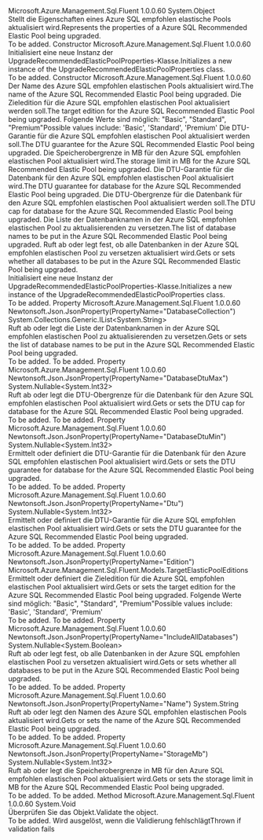 <Type Name="UpgradeRecommendedElasticPoolProperties" FullName="Microsoft.Azure.Management.Sql.Fluent.Models.UpgradeRecommendedElasticPoolProperties">
  <TypeSignature Language="C#" Value="public class UpgradeRecommendedElasticPoolProperties" />
  <TypeSignature Language="ILAsm" Value=".class public auto ansi beforefieldinit UpgradeRecommendedElasticPoolProperties extends System.Object" />
  <TypeSignature Language="DocId" Value="T:Microsoft.Azure.Management.Sql.Fluent.Models.UpgradeRecommendedElasticPoolProperties" />
  <TypeSignature Language="VB.NET" Value="Public Class UpgradeRecommendedElasticPoolProperties" />
  <TypeSignature Language="F#" Value="type UpgradeRecommendedElasticPoolProperties = class" />
  <AssemblyInfo>
    <AssemblyName>Microsoft.Azure.Management.Sql.Fluent</AssemblyName>
    <AssemblyVersion>1.0.0.60</AssemblyVersion>
  </AssemblyInfo>
  <Base>
    <BaseTypeName>System.Object</BaseTypeName>
  </Base>
  <Interfaces />
  <Docs>
    <summary>
            <span data-ttu-id="652a3-101">Stellt die Eigenschaften eines Azure SQL empfohlen elastische Pools aktualisiert wird.</span><span class="sxs-lookup"><span data-stu-id="652a3-101">Represents the properties of a Azure SQL Recommended Elastic Pool being upgraded.</span></span>
            </summary>
    <remarks>To be added.</remarks>
  </Docs>
  <Members>
    <Member MemberName=".ctor">
      <MemberSignature Language="C#" Value="public UpgradeRecommendedElasticPoolProperties ();" />
      <MemberSignature Language="ILAsm" Value=".method public hidebysig specialname rtspecialname instance void .ctor() cil managed" />
      <MemberSignature Language="DocId" Value="M:Microsoft.Azure.Management.Sql.Fluent.Models.UpgradeRecommendedElasticPoolProperties.#ctor" />
      <MemberSignature Language="VB.NET" Value="Public Sub New ()" />
      <MemberType>Constructor</MemberType>
      <AssemblyInfo>
        <AssemblyName>Microsoft.Azure.Management.Sql.Fluent</AssemblyName>
        <AssemblyVersion>1.0.0.60</AssemblyVersion>
      </AssemblyInfo>
      <Parameters />
      <Docs>
        <summary>
            <span data-ttu-id="652a3-102">Initialisiert eine neue Instanz der UpgradeRecommendedElasticPoolProperties-Klasse.</span><span class="sxs-lookup"><span data-stu-id="652a3-102">Initializes a new instance of the UpgradeRecommendedElasticPoolProperties class.</span></span>
            </summary>
        <remarks>To be added.</remarks>
      </Docs>
    </Member>
    <Member MemberName=".ctor">
      <MemberSignature Language="C#" Value="public UpgradeRecommendedElasticPoolProperties (string name, Microsoft.Azure.Management.Sql.Fluent.Models.TargetElasticPoolEditions edition, Nullable&lt;int&gt; dtu = null, Nullable&lt;int&gt; storageMb = null, Nullable&lt;int&gt; databaseDtuMin = null, Nullable&lt;int&gt; databaseDtuMax = null, System.Collections.Generic.IList&lt;string&gt; databaseCollection = null, Nullable&lt;bool&gt; includeAllDatabases = null);" />
      <MemberSignature Language="ILAsm" Value=".method public hidebysig specialname rtspecialname instance void .ctor(string name, valuetype Microsoft.Azure.Management.Sql.Fluent.Models.TargetElasticPoolEditions edition, valuetype System.Nullable`1&lt;int32&gt; dtu, valuetype System.Nullable`1&lt;int32&gt; storageMb, valuetype System.Nullable`1&lt;int32&gt; databaseDtuMin, valuetype System.Nullable`1&lt;int32&gt; databaseDtuMax, class System.Collections.Generic.IList`1&lt;string&gt; databaseCollection, valuetype System.Nullable`1&lt;bool&gt; includeAllDatabases) cil managed" />
      <MemberSignature Language="DocId" Value="M:Microsoft.Azure.Management.Sql.Fluent.Models.UpgradeRecommendedElasticPoolProperties.#ctor(System.String,Microsoft.Azure.Management.Sql.Fluent.Models.TargetElasticPoolEditions,System.Nullable{System.Int32},System.Nullable{System.Int32},System.Nullable{System.Int32},System.Nullable{System.Int32},System.Collections.Generic.IList{System.String},System.Nullable{System.Boolean})" />
      <MemberSignature Language="VB.NET" Value="Public Sub New (name As String, edition As TargetElasticPoolEditions, Optional dtu As Nullable(Of Integer) = null, Optional storageMb As Nullable(Of Integer) = null, Optional databaseDtuMin As Nullable(Of Integer) = null, Optional databaseDtuMax As Nullable(Of Integer) = null, Optional databaseCollection As IList(Of String) = null, Optional includeAllDatabases As Nullable(Of Boolean) = null)" />
      <MemberSignature Language="F#" Value="new Microsoft.Azure.Management.Sql.Fluent.Models.UpgradeRecommendedElasticPoolProperties : string * Microsoft.Azure.Management.Sql.Fluent.Models.TargetElasticPoolEditions * Nullable&lt;int&gt; * Nullable&lt;int&gt; * Nullable&lt;int&gt; * Nullable&lt;int&gt; * System.Collections.Generic.IList&lt;string&gt; * Nullable&lt;bool&gt; -&gt; Microsoft.Azure.Management.Sql.Fluent.Models.UpgradeRecommendedElasticPoolProperties" Usage="new Microsoft.Azure.Management.Sql.Fluent.Models.UpgradeRecommendedElasticPoolProperties (name, edition, dtu, storageMb, databaseDtuMin, databaseDtuMax, databaseCollection, includeAllDatabases)" />
      <MemberType>Constructor</MemberType>
      <AssemblyInfo>
        <AssemblyName>Microsoft.Azure.Management.Sql.Fluent</AssemblyName>
        <AssemblyVersion>1.0.0.60</AssemblyVersion>
      </AssemblyInfo>
      <Parameters>
        <Parameter Name="name" Type="System.String" />
        <Parameter Name="edition" Type="Microsoft.Azure.Management.Sql.Fluent.Models.TargetElasticPoolEditions" />
        <Parameter Name="dtu" Type="System.Nullable&lt;System.Int32&gt;" />
        <Parameter Name="storageMb" Type="System.Nullable&lt;System.Int32&gt;" />
        <Parameter Name="databaseDtuMin" Type="System.Nullable&lt;System.Int32&gt;" />
        <Parameter Name="databaseDtuMax" Type="System.Nullable&lt;System.Int32&gt;" />
        <Parameter Name="databaseCollection" Type="System.Collections.Generic.IList&lt;System.String&gt;" />
        <Parameter Name="includeAllDatabases" Type="System.Nullable&lt;System.Boolean&gt;" />
      </Parameters>
      <Docs>
        <param name="name"><span data-ttu-id="652a3-103">Der Name des Azure SQL empfohlen elastischen Pools aktualisiert wird.</span><span class="sxs-lookup"><span data-stu-id="652a3-103">The name of the Azure SQL Recommended Elastic Pool being upgraded.</span></span></param>
        <param name="edition"><span data-ttu-id="652a3-104">Die Zieledition für die Azure SQL empfohlen elastischen Pool aktualisiert werden soll.</span><span class="sxs-lookup"><span data-stu-id="652a3-104">The target edition for the Azure SQL Recommended Elastic Pool being upgraded.</span></span> <span data-ttu-id="652a3-105">Folgende Werte sind möglich: "Basic", "Standard", "Premium"</span><span class="sxs-lookup"><span data-stu-id="652a3-105">Possible values include: 'Basic', 'Standard', 'Premium'</span></span></param>
        <param name="dtu"><span data-ttu-id="652a3-106">Die DTU-Garantie für die Azure SQL empfohlen elastischen Pool aktualisiert werden soll.</span><span class="sxs-lookup"><span data-stu-id="652a3-106">The DTU guarantee for the Azure SQL Recommended Elastic Pool being upgraded.</span></span></param>
        <param name="storageMb"><span data-ttu-id="652a3-107">Die Speicherobergrenze in MB für den Azure SQL empfohlen elastischen Pool aktualisiert wird.</span><span class="sxs-lookup"><span data-stu-id="652a3-107">The storage limit in MB for the Azure SQL Recommended Elastic Pool being upgraded.</span></span></param>
        <param name="databaseDtuMin"><span data-ttu-id="652a3-108">Die DTU-Garantie für die Datenbank für den Azure SQL empfohlen elastischen Pool aktualisiert wird.</span><span class="sxs-lookup"><span data-stu-id="652a3-108">The DTU guarantee for database for the Azure SQL Recommended Elastic Pool being upgraded.</span></span></param>
        <param name="databaseDtuMax"><span data-ttu-id="652a3-109">Die DTU-Obergrenze für die Datenbank für den Azure SQL empfohlen elastischen Pool aktualisiert werden soll.</span><span class="sxs-lookup"><span data-stu-id="652a3-109">The DTU cap for database for the Azure SQL Recommended Elastic Pool being upgraded.</span></span></param>
        <param name="databaseCollection"><span data-ttu-id="652a3-110">Die Liste der Datenbanknamen in der Azure SQL empfohlen elastischen Pool zu aktualisierenden zu versetzen.</span><span class="sxs-lookup"><span data-stu-id="652a3-110">The list of database names to be put in the Azure SQL Recommended Elastic Pool being upgraded.</span></span></param>
        <param name="includeAllDatabases"><span data-ttu-id="652a3-111">Ruft ab oder legt fest, ob alle Datenbanken in der Azure SQL empfohlen elastischen Pool zu versetzen aktualisiert wird.</span><span class="sxs-lookup"><span data-stu-id="652a3-111">Gets or sets whether all databases to be put in the Azure SQL Recommended Elastic Pool being upgraded.</span></span></param>
        <summary>
            <span data-ttu-id="652a3-112">Initialisiert eine neue Instanz der UpgradeRecommendedElasticPoolProperties-Klasse.</span><span class="sxs-lookup"><span data-stu-id="652a3-112">Initializes a new instance of the UpgradeRecommendedElasticPoolProperties class.</span></span>
            </summary>
        <remarks>To be added.</remarks>
      </Docs>
    </Member>
    <Member MemberName="DatabaseCollection">
      <MemberSignature Language="C#" Value="public System.Collections.Generic.IList&lt;string&gt; DatabaseCollection { get; set; }" />
      <MemberSignature Language="ILAsm" Value=".property instance class System.Collections.Generic.IList`1&lt;string&gt; DatabaseCollection" />
      <MemberSignature Language="DocId" Value="P:Microsoft.Azure.Management.Sql.Fluent.Models.UpgradeRecommendedElasticPoolProperties.DatabaseCollection" />
      <MemberSignature Language="VB.NET" Value="Public Property DatabaseCollection As IList(Of String)" />
      <MemberSignature Language="F#" Value="member this.DatabaseCollection : System.Collections.Generic.IList&lt;string&gt; with get, set" Usage="Microsoft.Azure.Management.Sql.Fluent.Models.UpgradeRecommendedElasticPoolProperties.DatabaseCollection" />
      <MemberType>Property</MemberType>
      <AssemblyInfo>
        <AssemblyName>Microsoft.Azure.Management.Sql.Fluent</AssemblyName>
        <AssemblyVersion>1.0.0.60</AssemblyVersion>
      </AssemblyInfo>
      <Attributes>
        <Attribute>
          <AttributeName>Newtonsoft.Json.JsonProperty(PropertyName="DatabaseCollection")</AttributeName>
        </Attribute>
      </Attributes>
      <ReturnValue>
        <ReturnType>System.Collections.Generic.IList&lt;System.String&gt;</ReturnType>
      </ReturnValue>
      <Docs>
        <summary>
            <span data-ttu-id="652a3-113">Ruft ab oder legt die Liste der Datenbanknamen in der Azure SQL empfohlen elastischen Pool zu aktualisierenden zu versetzen.</span><span class="sxs-lookup"><span data-stu-id="652a3-113">Gets or sets the list of database names to be put in the Azure SQL Recommended Elastic Pool being upgraded.</span></span>
            </summary>
        <value>To be added.</value>
        <remarks>To be added.</remarks>
      </Docs>
    </Member>
    <Member MemberName="DatabaseDtuMax">
      <MemberSignature Language="C#" Value="public Nullable&lt;int&gt; DatabaseDtuMax { get; set; }" />
      <MemberSignature Language="ILAsm" Value=".property instance valuetype System.Nullable`1&lt;int32&gt; DatabaseDtuMax" />
      <MemberSignature Language="DocId" Value="P:Microsoft.Azure.Management.Sql.Fluent.Models.UpgradeRecommendedElasticPoolProperties.DatabaseDtuMax" />
      <MemberSignature Language="VB.NET" Value="Public Property DatabaseDtuMax As Nullable(Of Integer)" />
      <MemberSignature Language="F#" Value="member this.DatabaseDtuMax : Nullable&lt;int&gt; with get, set" Usage="Microsoft.Azure.Management.Sql.Fluent.Models.UpgradeRecommendedElasticPoolProperties.DatabaseDtuMax" />
      <MemberType>Property</MemberType>
      <AssemblyInfo>
        <AssemblyName>Microsoft.Azure.Management.Sql.Fluent</AssemblyName>
        <AssemblyVersion>1.0.0.60</AssemblyVersion>
      </AssemblyInfo>
      <Attributes>
        <Attribute>
          <AttributeName>Newtonsoft.Json.JsonProperty(PropertyName="DatabaseDtuMax")</AttributeName>
        </Attribute>
      </Attributes>
      <ReturnValue>
        <ReturnType>System.Nullable&lt;System.Int32&gt;</ReturnType>
      </ReturnValue>
      <Docs>
        <summary>
            <span data-ttu-id="652a3-114">Ruft ab oder legt die DTU-Obergrenze für die Datenbank für den Azure SQL empfohlen elastischen Pool aktualisiert wird.</span><span class="sxs-lookup"><span data-stu-id="652a3-114">Gets or sets the DTU cap for database for the Azure SQL Recommended Elastic Pool being upgraded.</span></span>
            </summary>
        <value>To be added.</value>
        <remarks>To be added.</remarks>
      </Docs>
    </Member>
    <Member MemberName="DatabaseDtuMin">
      <MemberSignature Language="C#" Value="public Nullable&lt;int&gt; DatabaseDtuMin { get; set; }" />
      <MemberSignature Language="ILAsm" Value=".property instance valuetype System.Nullable`1&lt;int32&gt; DatabaseDtuMin" />
      <MemberSignature Language="DocId" Value="P:Microsoft.Azure.Management.Sql.Fluent.Models.UpgradeRecommendedElasticPoolProperties.DatabaseDtuMin" />
      <MemberSignature Language="VB.NET" Value="Public Property DatabaseDtuMin As Nullable(Of Integer)" />
      <MemberSignature Language="F#" Value="member this.DatabaseDtuMin : Nullable&lt;int&gt; with get, set" Usage="Microsoft.Azure.Management.Sql.Fluent.Models.UpgradeRecommendedElasticPoolProperties.DatabaseDtuMin" />
      <MemberType>Property</MemberType>
      <AssemblyInfo>
        <AssemblyName>Microsoft.Azure.Management.Sql.Fluent</AssemblyName>
        <AssemblyVersion>1.0.0.60</AssemblyVersion>
      </AssemblyInfo>
      <Attributes>
        <Attribute>
          <AttributeName>Newtonsoft.Json.JsonProperty(PropertyName="DatabaseDtuMin")</AttributeName>
        </Attribute>
      </Attributes>
      <ReturnValue>
        <ReturnType>System.Nullable&lt;System.Int32&gt;</ReturnType>
      </ReturnValue>
      <Docs>
        <summary>
            <span data-ttu-id="652a3-115">Ermittelt oder definiert die DTU-Garantie für die Datenbank für den Azure SQL empfohlen elastischen Pool aktualisiert wird.</span><span class="sxs-lookup"><span data-stu-id="652a3-115">Gets or sets the DTU guarantee for database for the Azure SQL Recommended Elastic Pool being upgraded.</span></span>
            </summary>
        <value>To be added.</value>
        <remarks>To be added.</remarks>
      </Docs>
    </Member>
    <Member MemberName="Dtu">
      <MemberSignature Language="C#" Value="public Nullable&lt;int&gt; Dtu { get; set; }" />
      <MemberSignature Language="ILAsm" Value=".property instance valuetype System.Nullable`1&lt;int32&gt; Dtu" />
      <MemberSignature Language="DocId" Value="P:Microsoft.Azure.Management.Sql.Fluent.Models.UpgradeRecommendedElasticPoolProperties.Dtu" />
      <MemberSignature Language="VB.NET" Value="Public Property Dtu As Nullable(Of Integer)" />
      <MemberSignature Language="F#" Value="member this.Dtu : Nullable&lt;int&gt; with get, set" Usage="Microsoft.Azure.Management.Sql.Fluent.Models.UpgradeRecommendedElasticPoolProperties.Dtu" />
      <MemberType>Property</MemberType>
      <AssemblyInfo>
        <AssemblyName>Microsoft.Azure.Management.Sql.Fluent</AssemblyName>
        <AssemblyVersion>1.0.0.60</AssemblyVersion>
      </AssemblyInfo>
      <Attributes>
        <Attribute>
          <AttributeName>Newtonsoft.Json.JsonProperty(PropertyName="Dtu")</AttributeName>
        </Attribute>
      </Attributes>
      <ReturnValue>
        <ReturnType>System.Nullable&lt;System.Int32&gt;</ReturnType>
      </ReturnValue>
      <Docs>
        <summary>
            <span data-ttu-id="652a3-116">Ermittelt oder definiert die DTU-Garantie für die Azure SQL empfohlen elastischen Pool aktualisiert wird.</span><span class="sxs-lookup"><span data-stu-id="652a3-116">Gets or sets the DTU guarantee for the Azure SQL Recommended Elastic Pool being upgraded.</span></span>
            </summary>
        <value>To be added.</value>
        <remarks>To be added.</remarks>
      </Docs>
    </Member>
    <Member MemberName="Edition">
      <MemberSignature Language="C#" Value="public Microsoft.Azure.Management.Sql.Fluent.Models.TargetElasticPoolEditions Edition { get; set; }" />
      <MemberSignature Language="ILAsm" Value=".property instance valuetype Microsoft.Azure.Management.Sql.Fluent.Models.TargetElasticPoolEditions Edition" />
      <MemberSignature Language="DocId" Value="P:Microsoft.Azure.Management.Sql.Fluent.Models.UpgradeRecommendedElasticPoolProperties.Edition" />
      <MemberSignature Language="VB.NET" Value="Public Property Edition As TargetElasticPoolEditions" />
      <MemberSignature Language="F#" Value="member this.Edition : Microsoft.Azure.Management.Sql.Fluent.Models.TargetElasticPoolEditions with get, set" Usage="Microsoft.Azure.Management.Sql.Fluent.Models.UpgradeRecommendedElasticPoolProperties.Edition" />
      <MemberType>Property</MemberType>
      <AssemblyInfo>
        <AssemblyName>Microsoft.Azure.Management.Sql.Fluent</AssemblyName>
        <AssemblyVersion>1.0.0.60</AssemblyVersion>
      </AssemblyInfo>
      <Attributes>
        <Attribute>
          <AttributeName>Newtonsoft.Json.JsonProperty(PropertyName="Edition")</AttributeName>
        </Attribute>
      </Attributes>
      <ReturnValue>
        <ReturnType>Microsoft.Azure.Management.Sql.Fluent.Models.TargetElasticPoolEditions</ReturnType>
      </ReturnValue>
      <Docs>
        <summary>
            <span data-ttu-id="652a3-117">Ermittelt oder definiert die Zieledition für die Azure SQL empfohlen elastischen Pool aktualisiert wird.</span><span class="sxs-lookup"><span data-stu-id="652a3-117">Gets or sets the target edition for the Azure SQL Recommended Elastic Pool being upgraded.</span></span> <span data-ttu-id="652a3-118">Folgende Werte sind möglich: "Basic", "Standard", "Premium"</span><span class="sxs-lookup"><span data-stu-id="652a3-118">Possible values include: 'Basic', 'Standard', 'Premium'</span></span>
            </summary>
        <value>To be added.</value>
        <remarks>To be added.</remarks>
      </Docs>
    </Member>
    <Member MemberName="IncludeAllDatabases">
      <MemberSignature Language="C#" Value="public Nullable&lt;bool&gt; IncludeAllDatabases { get; set; }" />
      <MemberSignature Language="ILAsm" Value=".property instance valuetype System.Nullable`1&lt;bool&gt; IncludeAllDatabases" />
      <MemberSignature Language="DocId" Value="P:Microsoft.Azure.Management.Sql.Fluent.Models.UpgradeRecommendedElasticPoolProperties.IncludeAllDatabases" />
      <MemberSignature Language="VB.NET" Value="Public Property IncludeAllDatabases As Nullable(Of Boolean)" />
      <MemberSignature Language="F#" Value="member this.IncludeAllDatabases : Nullable&lt;bool&gt; with get, set" Usage="Microsoft.Azure.Management.Sql.Fluent.Models.UpgradeRecommendedElasticPoolProperties.IncludeAllDatabases" />
      <MemberType>Property</MemberType>
      <AssemblyInfo>
        <AssemblyName>Microsoft.Azure.Management.Sql.Fluent</AssemblyName>
        <AssemblyVersion>1.0.0.60</AssemblyVersion>
      </AssemblyInfo>
      <Attributes>
        <Attribute>
          <AttributeName>Newtonsoft.Json.JsonProperty(PropertyName="IncludeAllDatabases")</AttributeName>
        </Attribute>
      </Attributes>
      <ReturnValue>
        <ReturnType>System.Nullable&lt;System.Boolean&gt;</ReturnType>
      </ReturnValue>
      <Docs>
        <summary>
            <span data-ttu-id="652a3-119">Ruft ab oder legt fest, ob alle Datenbanken in der Azure SQL empfohlen elastischen Pool zu versetzen aktualisiert wird.</span><span class="sxs-lookup"><span data-stu-id="652a3-119">Gets or sets whether all databases to be put in the Azure SQL Recommended Elastic Pool being upgraded.</span></span>
            </summary>
        <value>To be added.</value>
        <remarks>To be added.</remarks>
      </Docs>
    </Member>
    <Member MemberName="Name">
      <MemberSignature Language="C#" Value="public string Name { get; set; }" />
      <MemberSignature Language="ILAsm" Value=".property instance string Name" />
      <MemberSignature Language="DocId" Value="P:Microsoft.Azure.Management.Sql.Fluent.Models.UpgradeRecommendedElasticPoolProperties.Name" />
      <MemberSignature Language="VB.NET" Value="Public Property Name As String" />
      <MemberSignature Language="F#" Value="member this.Name : string with get, set" Usage="Microsoft.Azure.Management.Sql.Fluent.Models.UpgradeRecommendedElasticPoolProperties.Name" />
      <MemberType>Property</MemberType>
      <AssemblyInfo>
        <AssemblyName>Microsoft.Azure.Management.Sql.Fluent</AssemblyName>
        <AssemblyVersion>1.0.0.60</AssemblyVersion>
      </AssemblyInfo>
      <Attributes>
        <Attribute>
          <AttributeName>Newtonsoft.Json.JsonProperty(PropertyName="Name")</AttributeName>
        </Attribute>
      </Attributes>
      <ReturnValue>
        <ReturnType>System.String</ReturnType>
      </ReturnValue>
      <Docs>
        <summary>
            <span data-ttu-id="652a3-120">Ruft ab oder legt den Namen des Azure SQL empfohlen elastischen Pools aktualisiert wird.</span><span class="sxs-lookup"><span data-stu-id="652a3-120">Gets or sets the name of the Azure SQL Recommended Elastic Pool being upgraded.</span></span>
            </summary>
        <value>To be added.</value>
        <remarks>To be added.</remarks>
      </Docs>
    </Member>
    <Member MemberName="StorageMb">
      <MemberSignature Language="C#" Value="public Nullable&lt;int&gt; StorageMb { get; set; }" />
      <MemberSignature Language="ILAsm" Value=".property instance valuetype System.Nullable`1&lt;int32&gt; StorageMb" />
      <MemberSignature Language="DocId" Value="P:Microsoft.Azure.Management.Sql.Fluent.Models.UpgradeRecommendedElasticPoolProperties.StorageMb" />
      <MemberSignature Language="VB.NET" Value="Public Property StorageMb As Nullable(Of Integer)" />
      <MemberSignature Language="F#" Value="member this.StorageMb : Nullable&lt;int&gt; with get, set" Usage="Microsoft.Azure.Management.Sql.Fluent.Models.UpgradeRecommendedElasticPoolProperties.StorageMb" />
      <MemberType>Property</MemberType>
      <AssemblyInfo>
        <AssemblyName>Microsoft.Azure.Management.Sql.Fluent</AssemblyName>
        <AssemblyVersion>1.0.0.60</AssemblyVersion>
      </AssemblyInfo>
      <Attributes>
        <Attribute>
          <AttributeName>Newtonsoft.Json.JsonProperty(PropertyName="StorageMb")</AttributeName>
        </Attribute>
      </Attributes>
      <ReturnValue>
        <ReturnType>System.Nullable&lt;System.Int32&gt;</ReturnType>
      </ReturnValue>
      <Docs>
        <summary>
            <span data-ttu-id="652a3-121">Ruft ab oder legt die Speicherobergrenze in MB für den Azure SQL empfohlen elastischen Pool aktualisiert wird.</span><span class="sxs-lookup"><span data-stu-id="652a3-121">Gets or sets the storage limit in MB for the Azure SQL Recommended Elastic Pool being upgraded.</span></span>
            </summary>
        <value>To be added.</value>
        <remarks>To be added.</remarks>
      </Docs>
    </Member>
    <Member MemberName="Validate">
      <MemberSignature Language="C#" Value="public virtual void Validate ();" />
      <MemberSignature Language="ILAsm" Value=".method public hidebysig newslot virtual instance void Validate() cil managed" />
      <MemberSignature Language="DocId" Value="M:Microsoft.Azure.Management.Sql.Fluent.Models.UpgradeRecommendedElasticPoolProperties.Validate" />
      <MemberSignature Language="VB.NET" Value="Public Overridable Sub Validate ()" />
      <MemberSignature Language="F#" Value="abstract member Validate : unit -&gt; unit&#xA;override this.Validate : unit -&gt; unit" Usage="upgradeRecommendedElasticPoolProperties.Validate " />
      <MemberType>Method</MemberType>
      <AssemblyInfo>
        <AssemblyName>Microsoft.Azure.Management.Sql.Fluent</AssemblyName>
        <AssemblyVersion>1.0.0.60</AssemblyVersion>
      </AssemblyInfo>
      <ReturnValue>
        <ReturnType>System.Void</ReturnType>
      </ReturnValue>
      <Parameters />
      <Docs>
        <summary>
            <span data-ttu-id="652a3-122">Überprüfen Sie das Objekt.</span><span class="sxs-lookup"><span data-stu-id="652a3-122">Validate the object.</span></span>
            </summary>
        <remarks>To be added.</remarks>
        <exception cref="T:Microsoft.Rest.ValidationException">
            <span data-ttu-id="652a3-123">Wird ausgelöst, wenn die Validierung fehlschlägt</span><span class="sxs-lookup"><span data-stu-id="652a3-123">Thrown if validation fails</span></span>
            </exception>
      </Docs>
    </Member>
  </Members>
</Type>